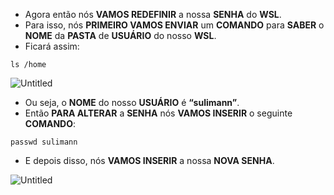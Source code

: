 - Agora então nós **VAMOS REDEFINIR** a nossa **SENHA** do **WSL**.
- Para isso, nós **PRIMEIRO VAMOS ENVIAR** um **COMANDO** para **SABER** o **NOME** da **PASTA** de **USUÁRIO** do nosso **WSL**.
- Ficará assim:

```
ls /home
```

![Untitled](https://s3-us-west-2.amazonaws.com/secure.notion-static.com/c55025a2-68a2-4869-a759-4ebc7a9b0263/Untitled.png)

- Ou seja, o **NOME** do nosso **USUÁRIO** é **“sulimann”**.
- Então **PARA ALTERAR** a **SENHA** nós **VAMOS INSERIR** o seguinte **COMANDO**:

```
passwd sulimann
```

- E depois disso, nós **VAMOS INSERIR** a nossa **NOVA SENHA**.

![Untitled](https://s3-us-west-2.amazonaws.com/secure.notion-static.com/2b56936b-22b5-42c4-aa8d-4d29c8748ada/Untitled.png)
